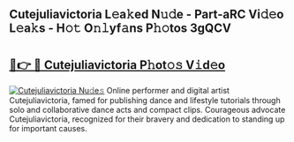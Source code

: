 ## Cutejuliavictoria L𝚎a𝚔ed N𝚞𝚍e - Part-aRC Vi𝚍𝚎o L𝚎a𝚔s - H𝚘𝚝 O𝚗𝚕yf𝚊ns P𝚑𝚘tos 3gQCV

# <h2><a href="http://kfdyeyk.oniu.top/?m=Cutejuliavictoria">🔗👉 🔴 Cutejuliavictoria P𝚑ot𝚘𝚜 V𝚒d𝚎o</a></h2>

[![Cutejuliavictoria Nu𝚍e𝚜](https://i.imgur.com/0qMVB7G.gif)](http://kfdyeyk.oniu.top/?m=Cutejuliavictoria)
Online performer and digital artist Cutejuliavictoria, famed for publishing dance and lifestyle tutorials through solo and collaborative dance acts and compact clips. Courageous advocate Cutejuliavictoria, recognized for their bravery and dedication to standing up for important causes.  
